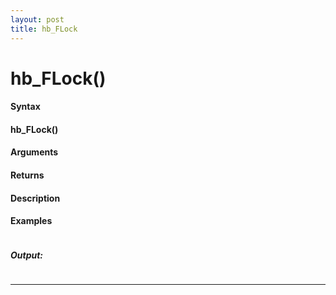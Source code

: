 ```yaml
---
layout: post
title: hb_FLock
---
```


# hb_FLock()


#### Syntax

#### hb_FLock()

#### Arguments

#### Returns

#### Description

#### Examples

```

```

##### Output:

```

```

---